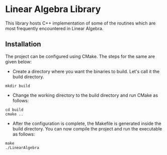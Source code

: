 # Linear Algebra Library

This library hosts C++ implementation of some of the routines which are most frequently encountered in Linear Algebra.

## Installation
The project can be configured using CMake. The steps for the same are given below:

+ Create a directory where you want the binaries to build. Let's call it the build directory.

```shell
mkdir build
```
+ Change the working directory to the build directory and run CMake as follows:

```shell
cd build
cmake ..
```

+ After the configuration is complete, the Makefile is generated inside the build directory. You can now compile the project and run the executable as follows:

```shell
make
./LinearAlgebra
```
